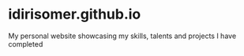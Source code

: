 # idirisomer.github.io
My personal website showcasing my skills, talents and projects I have completed
